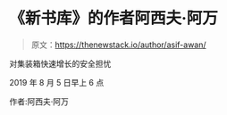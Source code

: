 # 《新书库》的作者阿西夫·阿万

> 原文：<https://thenewstack.io/author/asif-awan/>

对集装箱快速增长的安全担忧

2019 年 8 月 5 日早上 6 点

作者:阿西夫·阿万